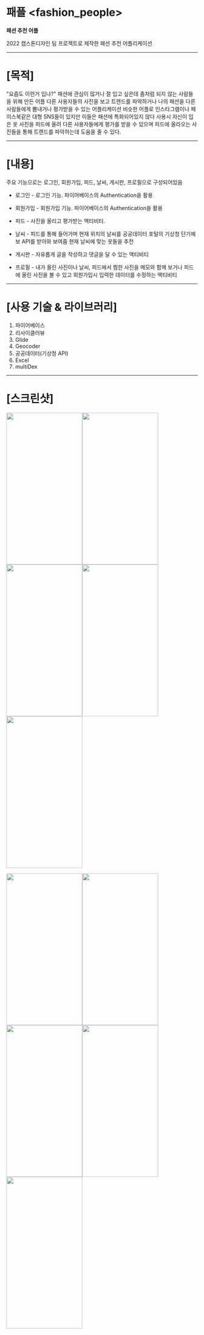 # 패플 <fashion_people>
**패션 추천 어플**

2022 캡스톤디자인 팀 프로젝트로 제작한 패션 추천 어플리케이션
___
# [목적]

"요즘도 이런거 입나?"
패션에 관심이 많거나 잘 입고 싶은데 좀처럼 되지 않는 사람들을 위해 만든 어플
다른 사용자들의 사진을 보고 트렌드를 파악하거나 나의 패션을 다른 사람들에게 뽐내거나 평가받을 수 있는 어플리케이션
비슷한 어플로 인스타그램이나 페이스북같은 대형 SNS들이 있지만 이들은 패션에 특화되어있지 않다
사용시 자신이 입은 옷 사진을 피드에 올려 다른 사용자들에게 평가를 받을 수 있으며 피드에 올라오는 사진들을 통해 트렌드를 파악하는데 도움을 줄 수 있다.

___
# [내용]

주요 기능으로는 로그인, 회원가입, 피드, 날씨, 게시판, 프로필으로 구성되어있음

 + 로그인 - 로그인 기능. 파이어베이스의 Authentication을 활용

 + 회원가입 - 회원가입 기능. 파이어베이스의 Authentication을 활용

 + 피드 - 사진을 올리고 평가받는 액티비티.

 + 날씨 - 피드를 통해 들어가며 현재 위치의 날씨를 공공데이터 포털의 기상청 단기예보 API를 받아와 보여줌 현재 날씨에 맞는 옷들을 추천
       
 + 게시판 - 자유롭게 글을 작성하고 댓글을 달 수 있는 액티비티

 + 프로필 - 내가 올린 사진이나 날씨, 피드에서 찜한 사진을 메모와 함께 보거나 피드에 올린 사진을 볼 수 있고 회원가입시 입력한 데이터를 수정하는 액티비티

___

# [사용 기술 & 라이브러리]

1. 파이어베이스
2. 리사이클러뷰
3. Glide
4. Geocoder
5. 공공데이터(기상청 API)
6. Excel
7. multiDex

___

# [스크린샷]

<img src="https://user-images.githubusercontent.com/82382142/206210857-d4b83b71-92f6-46ad-af7c-f115e205c965.jpg" width="200" height="400"/><img src="https://user-images.githubusercontent.com/82382142/206210866-29fd7a4c-5db6-4d8a-9c34-db52dc67eced.jpg" width="200" height="400"/><img src="https://user-images.githubusercontent.com/82382142/206210870-2f85a682-a3e9-4f97-a9a1-938747e0a521.jpg" width="200" height="400"/><img src="https://user-images.githubusercontent.com/82382142/206210872-41ce5aa6-017b-4651-a917-823259dd6d30.jpg" width="200" height="400"/><img src="https://user-images.githubusercontent.com/82382142/206210877-3b7e8c2c-9906-40a4-8591-3342f31459e1.jpg" width="200" height="400"/>

<img src="https://user-images.githubusercontent.com/82382142/206210879-65b3f751-4a8b-4dc8-9daf-c095c848cb00.jpg" width="200" height="400"/><img src="https://user-images.githubusercontent.com/82382142/206210883-2f525bed-6382-4888-b2b3-84621fb9f319.jpg" width="200" height="400"/><img src="https://user-images.githubusercontent.com/82382142/206210887-fb3c6a41-ee2a-40dd-b648-d22d8eb9af50.jpg" width="200" height="400"/><img src="https://user-images.githubusercontent.com/82382142/206210891-a9c8b72e-1a05-40b0-b601-2aebbd67f1ac.jpg" width="200" height="400"/><img src="https://user-images.githubusercontent.com/82382142/206210897-6985ca65-044b-45eb-a584-c2c0c0e368fd.jpg" width="200" height="400"/>
        

